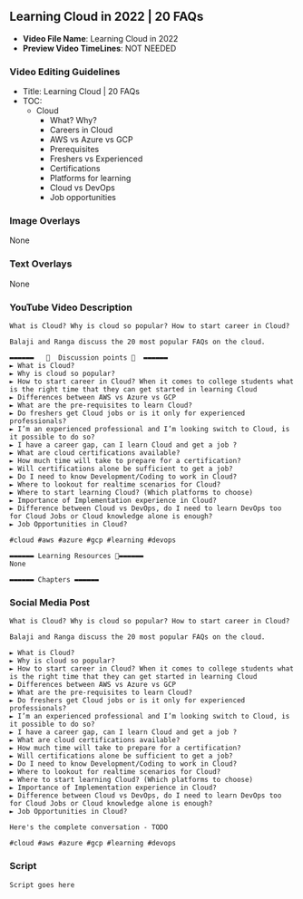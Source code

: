 ##  Learning Cloud in 2022 | 20 FAQs

- **Video File Name**: Learning Cloud in 2022
- **Preview Video TimeLines**: NOT NEEDED

### Video Editing Guidelines
- Title: Learning Cloud | 20 FAQs
- TOC:
	- Cloud
		- What? Why?
		- Careers in Cloud
		- AWS vs Azure vs GCP
		- Prerequisites
		- Freshers vs Experienced
		- Certifications
		- Platforms for learning
		- Cloud vs DevOps
		- Job opportunities

### Image Overlays
None

### Text Overlays
None

### YouTube Video Description

```
What is Cloud? Why is cloud so popular? How to start career in Cloud?

Balaji and Ranga discuss the 20 most popular FAQs on the cloud.

▬▬▬▬▬▬   💎  Discussion points 💎  ▬▬▬▬▬▬ 
► What is Cloud?
► Why is cloud so popular?
► How to start career in Cloud? When it comes to college students what is the right time that they can get started in learning Cloud
► Differences between AWS vs Azure vs GCP
► What are the pre-requisites to learn Cloud? 
► Do freshers get Cloud jobs or is it only for experienced professionals? 
► I’m an experienced professional and I’m looking switch to Cloud, is it possible to do so?
► I have a career gap, can I learn Cloud and get a job ?
► What are cloud certifications available?
► How much time will take to prepare for a certification?
► Will certifications alone be sufficient to get a job?
► Do I need to know Development/Coding to work in Cloud?
► Where to lookout for realtime scenarios for Cloud?
► Where to start learning Cloud? (Which platforms to choose)
► Importance of Implementation experience in Cloud?
► Difference between Cloud vs DevOps, do I need to learn DevOps too for Cloud Jobs or Cloud knowledge alone is enough?
► Job Opportunities in Cloud?

#cloud #aws #azure #gcp #learning #devops

▬▬▬▬▬▬ Learning Resources 🔗▬▬▬▬▬▬ 
None

▬▬▬▬▬▬ Chapters ▬▬▬▬▬▬ 
```

### Social Media Post

```
What is Cloud? Why is cloud so popular? How to start career in Cloud?

Balaji and Ranga discuss the 20 most popular FAQs on the cloud.

► What is Cloud?
► Why is cloud so popular?
► How to start career in Cloud? When it comes to college students what is the right time that they can get started in learning Cloud
► Differences between AWS vs Azure vs GCP
► What are the pre-requisites to learn Cloud? 
► Do freshers get Cloud jobs or is it only for experienced professionals? 
► I’m an experienced professional and I’m looking switch to Cloud, is it possible to do so?
► I have a career gap, can I learn Cloud and get a job ?
► What are cloud certifications available?
► How much time will take to prepare for a certification?
► Will certifications alone be sufficient to get a job?
► Do I need to know Development/Coding to work in Cloud?
► Where to lookout for realtime scenarios for Cloud?
► Where to start learning Cloud? (Which platforms to choose)
► Importance of Implementation experience in Cloud?
► Difference between Cloud vs DevOps, do I need to learn DevOps too for Cloud Jobs or Cloud knowledge alone is enough?
► Job Opportunities in Cloud?

Here's the complete conversation - TODO

#cloud #aws #azure #gcp #learning #devops

```

### Script

```
Script goes here
```